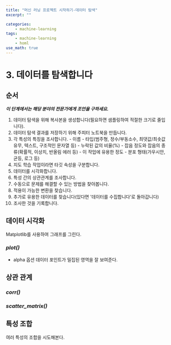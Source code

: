 ```yaml
---
title: "머신 러닝 프로젝트 시작하기-데이터 탐색"
excerpt: ""

categories:
    - machine-learning
tags:
    - machine-learning
    - homl
use_math: true
---
```


# 3. 데이터를 탐색합니다

## 순서

***이 단계에서는 해당 분야의 전문가에게 조언을 구하세요.***

1.   데이터 탐색을 위해 복사본을 생성합니다(필요하면 샘플링하여 적절한 크기로 줄입니다).
2.   데이터 탐색 결과를 저장하기 위해 주피터 노트북을 만듭니다.
3.   각 특성의 특징을 조사합니다.
    - 이름
    - 타입(범주형, 정수/부동소수, 최댓값/최솟값 유무, 텍스트, 구조적인 문자열 등)
    - 누락된 값의 비율(%)
    - 잡음 정도와 잡음의 종류(확률적, 이상치, 반올림 에러 등)
    - 이 작업에 유용한 정도
    - 분포 형태(가우시안, 균등, 로그 등)
4.   지도 학습 작업이라면 타깃 속성을 구분합니다.
5.   데이터를 시각화합니다.
6.   특성 간의 상관관계를 조사합니다.
7.   수동으로 문제를 해결할 수 있는 방법을 찾아봅니다.
8.   적용이 가능한 변환을 찾습니다.
9.   추가로 유용한 데이터를 찾습니다(있다면 '데이터를 수집합니다'로 돌아갑니다)
10.   조사한 것을 기록합니다.

## 데이터 시각화
Matplotlib를 사용하여 그래프를 그린다.

<script src="https://gist.github.com/eungyeonglee-dev/ffda5da6d9b36823da5418739914f4f5.js"></script>

### ***plot()***

- alpha 옵션
데이터 포인트가 밀집된 영역을 잘 보여준다.

<script src="https://gist.github.com/eungyeonglee-dev/513c0821447cb3f34a6a7fdaf2e16ace.js"></script>


## 상관 관계

### ***corr()***

### ***scatter_matrix()***

## 특성 조합
여러 특성의 조합을 시도해본다.
